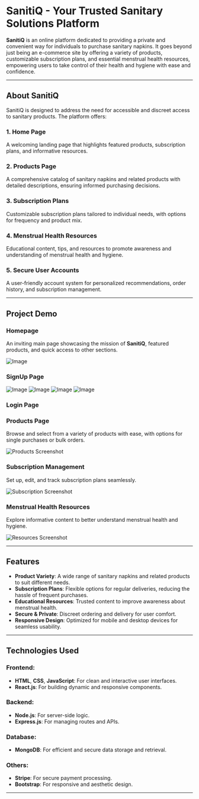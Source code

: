 # SanitiQ - Your Trusted Sanitary Solutions Platform  

**SanitiQ** is an online platform dedicated to providing a private and convenient way for individuals to purchase sanitary napkins. It goes beyond just being an e-commerce site by offering a variety of products, customizable subscription plans, and essential menstrual health resources, empowering users to take control of their health and hygiene with ease and confidence.  

---

## About SanitiQ  

SanitiQ is designed to address the need for accessible and discreet access to sanitary products. The platform offers:  

### 1. Home Page  
A welcoming landing page that highlights featured products, subscription plans, and informative resources.  

### 2. Products Page  
A comprehensive catalog of sanitary napkins and related products with detailed descriptions, ensuring informed purchasing decisions.  

### 3. Subscription Plans  
Customizable subscription plans tailored to individual needs, with options for frequency and product mix.  

### 4. Menstrual Health Resources  
Educational content, tips, and resources to promote awareness and understanding of menstrual health and hygiene.  

### 5. Secure User Accounts  
A user-friendly account system for personalized recommendations, order history, and subscription management.  

---

## Project Demo  

### Homepage  
An inviting main page showcasing the mission of **SanitiQ**, featured products, and quick access to other sections.  

![Image](https://github.com/user-attachments/assets/fab78844-2dad-4e69-b257-1672bcadaa95) 

### SignUp Page  

![Image](https://github.com/user-attachments/assets/ee3185ba-7300-4c1a-90ed-73e3785cab27)
![Image](https://github.com/user-attachments/assets/a0ffd3d9-8710-4429-880b-c424b6e796d6)
![Image](https://github.com/user-attachments/assets/330312e8-7c50-46f1-874b-f6e1f29a465c)
![Image](https://github.com/user-attachments/assets/fb10591f-2bc8-492f-9ae0-8da90a4d15bc)

### Login Page  



### Products Page  
Browse and select from a variety of products with ease, with options for single purchases or bulk orders.  

![Products Screenshot](https://github.com/your-username/SanitiQ/assets/products-example)  

### Subscription Management  
Set up, edit, and track subscription plans seamlessly.  

![Subscription Screenshot](https://github.com/your-username/SanitiQ/assets/subscription-example)  

### Menstrual Health Resources  
Explore informative content to better understand menstrual health and hygiene.  

![Resources Screenshot](https://github.com/your-username/SanitiQ/assets/resources-example)  

---

## Features  

- **Product Variety**: A wide range of sanitary napkins and related products to suit different needs.  
- **Subscription Plans**: Flexible options for regular deliveries, reducing the hassle of frequent purchases.  
- **Educational Resources**: Trusted content to improve awareness about menstrual health.  
- **Secure & Private**: Discreet ordering and delivery for user comfort.  
- **Responsive Design**: Optimized for mobile and desktop devices for seamless usability.  

---

## Technologies Used  

### Frontend:  
- **HTML**, **CSS**, **JavaScript**: For clean and interactive user interfaces.  
- **React.js**: For building dynamic and responsive components.  

### Backend:  
- **Node.js**: For server-side logic.  
- **Express.js**: For managing routes and APIs.  

### Database:  
- **MongoDB**: For efficient and secure data storage and retrieval.  

### Others:  
- **Stripe**: For secure payment processing.  
- **Bootstrap**: For responsive and aesthetic design.  

---
 

